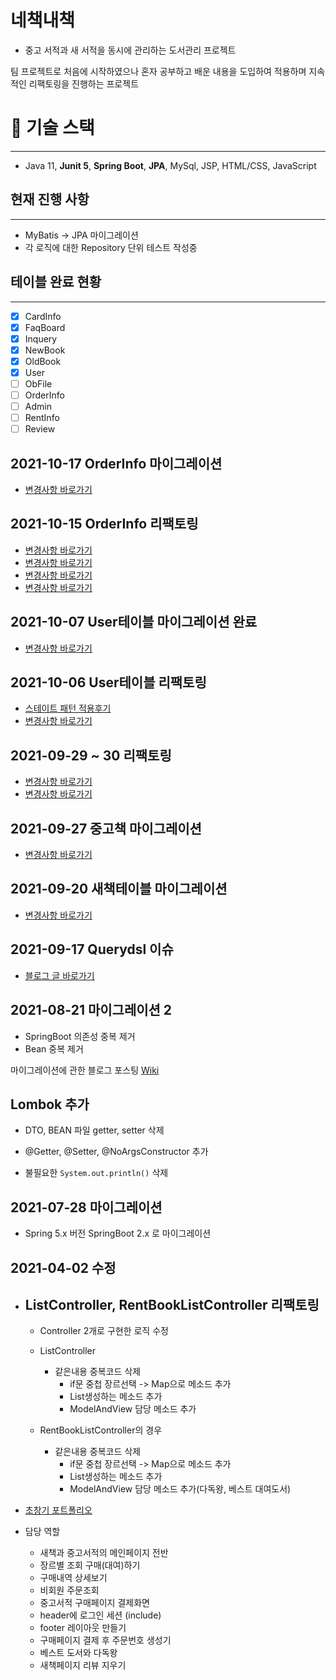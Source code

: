# 네책내책
- 중고 서적과 새 서적을 동시에 관리하는 도서관리 프로젝트

팀 프로젝트로 처음에 시작하였으나 혼자 공부하고 배운 내용을 도입하여
적용하며 지속적인 리팩토링을 진행하는 프로젝트

# 📌 기술 스택

---

- Java 11, **Junit 5**,  **Spring Boot**, **JPA**, MySql, JSP, HTML/CSS, JavaScript

## 현재 진행 사항

---

- MyBatis -> JPA 마이그레이션
- 각 로직에 대한 Repository 단위 테스트 작성중

## 테이블 완료 현황

---

- [x] CardInfo
- [x] FaqBoard
- [x] Inquery
- [x] NewBook
- [x] OldBook
- [x] User
- [ ] ObFile
- [ ] OrderInfo
- [ ] Admin
- [ ] RentInfo
- [ ] Review

## 2021-10-17 OrderInfo 마이그레이션
- [변경사항 바로가기](https://github.com/lsj8367/Project/pull/38)

## 2021-10-15 OrderInfo 리팩토링
- [변경사항 바로가기](https://github.com/lsj8367/Project/pull/37)
- [변경사항 바로가기](https://github.com/lsj8367/Project/pull/36)
- [변경사항 바로가기](https://github.com/lsj8367/Project/pull/35)
- [변경사항 바로가기](https://github.com/lsj8367/Project/pull/34)

## 2021-10-07 User테이블 마이그레이션 완료
- [변경사항 바로가기](https://github.com/lsj8367/Project/pull/33)

## 2021-10-06 User테이블 리팩토링
- [스테이트 패턴 적용후기](https://lsj8367.github.io/til/TIL-designPattern/)
- [변경사항 바로가기](https://github.com/lsj8367/Project/pull/32)

## 2021-09-29 ~ 30 리팩토링
- [변경사항 바로가기](https://github.com/lsj8367/Project/pull/30)
- [변경사항 바로가기](https://github.com/lsj8367/Project/pull/29)

## 2021-09-27 중고책 마이그레이션
- [변경사항 바로가기](https://github.com/lsj8367/Project/pull/27)

## 2021-09-20 새책테이블 마이그레이션
- [변경사항 바로가기](https://github.com/lsj8367/Project/pull/22)

## 2021-09-17 Querydsl 이슈
- [블로그 글 바로가기](https://lsj8367.github.io/til/TIL-querydsl/)

## 2021-08-21 마이그레이션 2
- SpringBoot 의존성 중복 제거
- Bean 중복 제거

마이그레이션에 관한 블로그 포스팅 [Wiki](https://github.com/lsj8367/Project/wiki)

## Lombok 추가
  * DTO, BEAN 파일 getter, setter 삭제
  * @Getter, @Setter, @NoArgsConstructor 추가

* 불필요한 `System.out.println()` 삭제

## 2021-07-28 마이그레이션
- Spring 5.x 버전 SpringBoot 2.x 로 마이그레이션

## 2021-04-02 수정
* ## ListController, RentBookListController 리팩토링
  * Controller 2개로 구현한 로직 수정

  * ListController
    * 같은내용 중복코드 삭제
      * if문 중첩 장르선택 -> Map으로 메소드 추가
      * List생성하는 메소드 추가
      * ModelAndView 담당 메소드 추가

  * RentBookListController의 경우
    * 같은내용 중복코드 삭제
      * if문 중첩 장르선택 -> Map으로 메소드 추가
      * List생성하는 메소드 추가
      * ModelAndView 담당 메소드 추가(다독왕, 베스트 대여도서)
  
- [초창기 포트폴리오](https://github.com/lsj8367/Project/blob/master/%ED%8F%AC%ED%8A%B8%ED%8F%B4%EB%A6%AC%EC%98%A4.pdf)

- 담당 역할
  - 새책과 중고서적의 메인페이지 전반
  - 장르별 조회 구매(대여)하기
  - 구매내역 상세보기
  - 비회원 주문조회
  - 중고서적 구매페이지 결제화면
  - header에 로그인 세션 (include)
  - footer 레이아웃 만들기
  - 구매페이지 결제 후 주문번호 생성기
  - 베스트 도서와 다독왕
  - 새책페이지 리뷰 지우기
